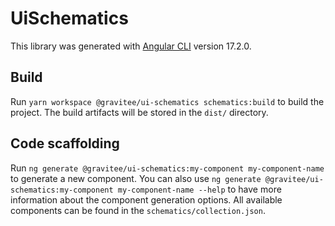 # UiSchematics

This library was generated with [Angular CLI](https://github.com/angular/angular-cli) version 17.2.0.

## Build

Run `yarn workspace @gravitee/ui-schematics schematics:build` to build the project. The build artifacts will be stored in the `dist/` directory.

## Code scaffolding

Run `ng generate @gravitee/ui-schematics:my-component my-component-name` to generate a new component. You can also use `ng generate @gravitee/ui-schematics:my-component my-component-name --help` to have more information about the component generation options.
All available components can be found in the `schematics/collection.json`.
